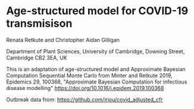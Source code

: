 # Age-structured model for COVID-19 transmisison
Renata Retkute and Christopher Aidan Gilligan

Department of Plant Sciences, University of Cambridge, Downing Street, Cambridge
CB2 3EA, UK

This is an adaptation of age-structured model and Approximate Bayesian Computation Sequential Monte Carlo from Minter and Retkute 2019, Epidemics 29, 100368, "Approximate Bayesian Computation for infectious disease modelling" https://doi.org/10.1016/j.epidem.2019.100368

Outbreak data from: https://github.com/jriou/covid_adjusted_cfr



